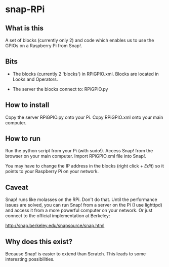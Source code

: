 snap-RPi
========

## What is this

A set of blocks (currently only 2) and code which enables us to use the GPIOs on a Raspberry Pi from Snap!.

## Bits

- The blocks (currently 2 'blocks') in RPiGPIO.xml. Blocks are located in Looks and Operators.

- The server the blocks connect to: RPiGPIO.py 

## How to install

Copy the server RPiGPIO.py onto your Pi. Copy RPiGPIO.xml onto your main computer.

## How to run

Run the python script from your Pi (with sudo!). Access Snap! from the browser on your main computer. Import RPiGPIO.xml file into Snap!.

You may have to change the IP address in the blocks (right click + _Edit_) so it points to your Raspberry Pi on your network.

## Caveat

Snap! runs like molasses on the RPi. Don't do that. Until the performance issues are solved, you can run Snap! from a server on the Pi (I use lighttpd) and access it from a more powerful computer on your network. Or just connect to the official implementation at Berkeley:

http://snap.berkeley.edu/snapsource/snap.html

## Why does this exist?

Because Snap! is easier to extend than Scratch. This leads to some interesting possibilities.
